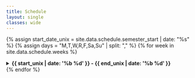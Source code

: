 ```yaml
---
title: Schedule
layout: single
classes: wide
---
```

{% assign start_date_unix = site.data.schedule.semester_start | date: "%s" %}
{% assign days = "M,T,W,R,F,Sa,Su" | split: "," %}
{% for week in site.data.schedule.weeks %}
<details>
  {% assign week_seconds = week.week_offset | times: 604800 %}
  {% assign start_unix = start_date_unix | plus: week_seconds %}
  {% assign end_unix = start_unix | plus: 518400 %} <!-- Add 6 days to start date to get end date -->
  <summary><strong>{{ start_unix | date: '%b %d' }} - {{ end_unix | date: '%b %d' }}</strong></summary>
  <ul>
  <li><strong>Assignments:</strong>
	<ul>
	  {% for hw in week.homework %}
	  {% assign out_day_offset = -1 %}
	  {% for day in days %}
		{% if day == hw.out %}
		  {% assign out_day_offset = forloop.index0 %}
		  {% break %}
		{% endif %}
	  {% endfor %}
	  {% assign out_day_offset_seconds = out_day_offset | times: 86400 %}
	  {% assign out_day_seconds = start_unix | plus: out_day_offset_seconds %}
	  <li><strong>{{ hw.title }}:</strong> Assigned on {{ out_day_seconds | date: '%a, %b %d' }}{% if hw.starter_code %} | <a href="{{ site.sourceurl }}{{ site.baseurl }}/tree/master/_starter_code/{{ hw.starter_code }}">Starter Code</a>{% endif %}</li>
	  {% endfor %}
	</ul>
 </li>
  {% for session in week.sessions %}
  {% assign out_day_offset = -1 %}
  {% for day in days %}
	{% if day == session.day %}
	  {% assign session_day_offset = forloop.index0 %}
	  {% break %}
	{% endif %}
  {% endfor %}
  {% assign day_seconds = session_day_offset | times: 86400 %}
  {% assign session_unix = start_date_unix | plus: week_seconds | plus: day_seconds %}
  {% assign session_date = session_unix | date: '%a, %b %d' %}
  <li><strong>{{ session_date }} Lecture: {{session.title}} </strong>
	<ul>
	  {% if session.topics.size > 0 %}
	  <li><strong>Topics:</strong>
		<ul>
		  {% for topic in session.topics %}
		  <li> {{ topic.desc }} </li>
		  {% endfor %}
		</ul>
	  </li>
	  {% endif %}
	  <li><strong>Preparation:</strong>
		<ul>

		  {% for reading in session.pre_readings %}
			<li>
			  📖
			  {% if reading.link %}
				<a href="{{ reading.link }}">{{ reading.title }}</a>
			  {% else %}
				{{ reading.title }}
			  {% endif %}
			</li>
		  {% endfor %}
		  {% for video in session.videos %}
		  <li>🎥 <a href="{{ video.link }}">{{ video.title }}</a></li>
		  {% endfor %}
		</ul>
	  </li>
	  {% if session.extra_resources.size > 0 %}
	  <li><strong>Extra Resources:</strong>
		{% for resource in session.extra_resources %}
		  <li>
			{% if resource.link %}
			  <a href="{{ resource.link }}">{{ resource.title }}</a>
			{% else %}
			  {{ resource.title }}
			{% endif %}
		  </li>
		{% endfor %}
	  </li>
	  {% endif %}
	</ul>
  </li>
  {% endfor %}
  </ul>
</details>
{% endfor %}
